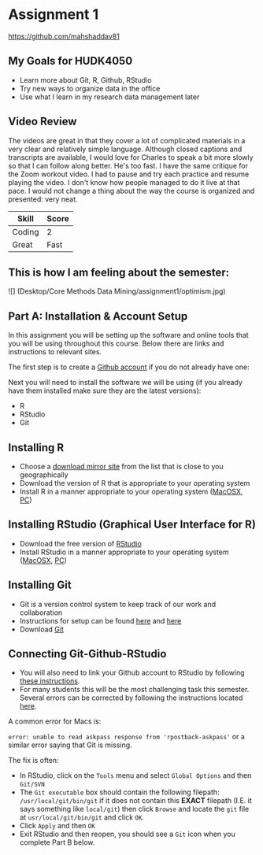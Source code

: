 # Assignment 1

https://github.com/mahshaddav81

## My Goals for HUDK4050

* Learn more about Git, R, Github, RStudio
* Try new ways to organize data in the office
* Use what I learn in my research data management later

## Video Review
The videos are great in that they cover a lot of complicated materials in a very clear and relatively simple language. Although closed captions and transcripts are available, I would love for Charles to speak a bit more slowly so that I can follow along better. He's too fast. I have the same critique for the Zoom workout video. I had to pause and try each practice and resume playing the video. I don't know how people managed to do it live at that pace. I would not change a thing about the way the course is organized and presented: very neat.

Skill | Score |
------|-------|
Coding|   2   |
Great |  Fast |


## This is how I am feeling about the semester:
![] (Desktop/Core Methods Data Mining/assignment1/optimism.jpg)


## Part A: Installation & Account Setup

In this assignment you will be setting up the software and online tools that you will be using throughout this course. Below there are links and instructions to relevant sites.

The first step is to create a [Github account](https://github.com/join?source=header) if you do not already have one: 

Next you will need to install the software we will be using (if you already have them installed make sure they are the latest versions):
   * R
   * RStudio
   * Git
   
## Installing R
* Choose a [download mirror site](https://cran.r-project.org/mirrors.html) from the list that is close to you geographically  
* Download the version of R that is appropriate to your operating system
* Install R in a manner appropriate to your operating system ([MacOSX](https://youtu.be/Ywj6yNfc5nM), [PC](https://youtu.be/5ZbjUEg4a1g))

## Installing RStudio (Graphical User Interface for R)
* Download the free version of [RStudio](https://www.rstudio.com/products/rstudio/download/)
* Install RStudio in a manner appropriate to your operating system ([MacOSX](https://youtu.be/Ywj6yNfc5nM), [PC](https://youtu.be/5ZbjUEg4a1g))

## Installing Git
* Git is a version control system to keep track of our work and collaboration
* Instructions for setup can be found [here](https://help.github.com/articles/set-up-git/) and [here](https://git-scm.com/book/en/v2/Getting-Started-Installing-Git)
* Download [Git](https://git-scm.com/downloads) 

## Connecting Git-Github-RStudio
* You will also need to link your Github account to RStudio by following [these instructions](https://support.rstudio.com/hc/en-us/articles/200532077-Version-Control-with-Git-and-SVN).
* For many students this will be the most challenging task this semester. Several errors can be corrected by following the instructions located [here](http://happygitwithr.com/troubleshooting.html).

A common error for Macs is: 

`error: unable to read askpass response from 'rpostback-askpass'` or a similar error saying that Git is missing.

The fix is often:

* In RStudio, click on the `Tools` menu and select `Global Options` and then `Git/SVN`
* The `Git executable` box should contain the following filepath: `/usr/local/git/bin/git` if it does not contain this **EXACT** filepath (I.E. it says something like `local/git`) then click `Browse` and locate the `git` file at `usr/local/git/bin/git` and click `OK`.
* Click `Apply` and then `OK`
* Exit RStudio and then reopen, you should see a `Git` icon when you complete Part B below.




